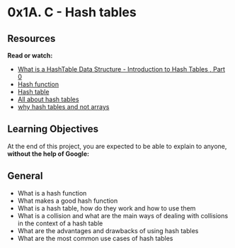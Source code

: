 # 0x1A. C - Hash tables

## Resources
**Read or watch:**

- [What is a HashTable Data Structure - Introduction to Hash Tables , Part 0](https://intranet.alxswe.com/rltoken/IQVfdxJlS6jhAgcuUoCseg)
- [Hash function](https://intranet.alxswe.com/rltoken/ZKpRI_FxOxAz80Onpfy0Ew)
- [Hash table](https://intranet.alxswe.com/rltoken/mxjKpEfAw3E5B8S3inPuHQ)
- [All about hash tables](https://intranet.alxswe.com/rltoken/3RwwAqmpGJpMiBa7BE9fAQ)
- [why hash tables and not arrays](https://intranet.alxswe.com/rltoken/OgO7uga3PIaCTMtTzYCY3g)

## Learning Objectives
At the end of this project, you are expected to be able to explain to anyone, **without the help of Google:**

## General
- What is a hash function
- What makes a good hash function
- What is a hash table, how do they work and how to use them
- What is a collision and what are the main ways of dealing with collisions in the context of a hash table
- What are the advantages and drawbacks of using hash tables
- What are the most common use cases of hash tables
